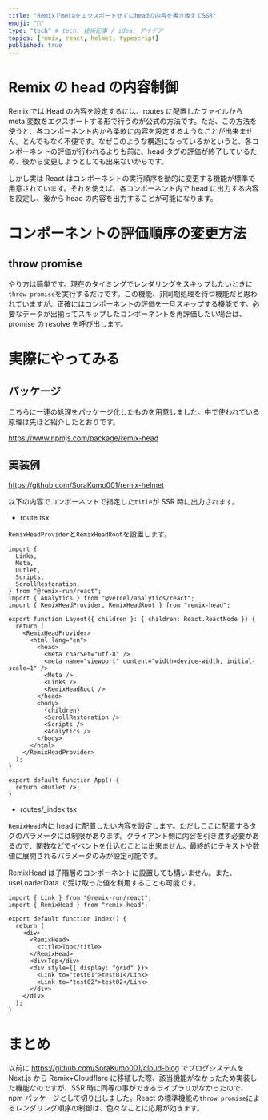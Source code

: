 ```yaml
---
title: "Remixでmetaをエクスポートせずにheadの内容を書き換えてSSR"
emoji: "💭"
type: "tech" # tech: 技術記事 / idea: アイデア
topics: [remix, react, helmet, typescript]
published: true
---
```


# Remix の head の内容制御

Remix では Head の内容を設定するには、routes に配置したファイルから meta 変数をエクスポートする形で行うのが公式の方法です。ただ、この方法を使うと、各コンポーネント内から柔軟に内容を設定するようなことが出来ません。とんでもなく不便です。なぜこのような構造になっているかというと、各コンポーネントの評価が行われるよりも前に、head タグの評価が終了しているため、後から変更しようとしても出来ないからです。

しかし実は React はコンポーネントの実行順序を動的に変更する機能が標準で用意されています。それを使えば、各コンポーネント内で head に出力する内容を設定し、後から head の内容を出力することが可能になります。

# コンポーネントの評価順序の変更方法

## throw promise

やり方は簡単です。現在のタイミングでレンダリングをスキップしたいときに`throw promise`を実行するだけです。この機能、非同期処理を待つ機能だと思われていますが、正確にはコンポーネントの評価を一旦スキップする機能です。必要なデータが出揃ってスキップしたコンポーネントを再評価したい場合は、promise の resolve を呼び出します。

# 実際にやってみる

## パッケージ

こちらに一連の処理をパッケージ化したものを用意しました。中で使われている原理は先ほど紹介したとおりです。

https://www.npmjs.com/package/remix-head

## 実装例

https://github.com/SoraKumo001/remix-helmet

以下の内容でコンポーネントで指定した`title`が SSR 時に出力されます。

- route.tsx

`RemixHeadProvider`と`RemixHeadRoot`を設置します。

```tsx
import {
  Links,
  Meta,
  Outlet,
  Scripts,
  ScrollRestoration,
} from "@remix-run/react";
import { Analytics } from "@vercel/analytics/react";
import { RemixHeadProvider, RemixHeadRoot } from "remix-head";

export function Layout({ children }: { children: React.ReactNode }) {
  return (
    <RemixHeadProvider>
      <html lang="en">
        <head>
          <meta charSet="utf-8" />
          <meta name="viewport" content="width=device-width, initial-scale=1" />
          <Meta />
          <Links />
          <RemixHeadRoot />
        </head>
        <body>
          {children}
          <ScrollRestoration />
          <Scripts />
          <Analytics />
        </body>
      </html>
    </RemixHeadProvider>
  );
}

export default function App() {
  return <Outlet />;
}
```

- routes/\_index.tsx

`RemixHead`内に head に配置したい内容を設定します。ただしここに配置するタグのパラメータには制限があります。クライアント側に内容を引き渡す必要があるので、関数などでイベントを仕込むことは出来ません。最終的にテキストや数値に展開されるパラメータのみが設定可能です。

RemixHead は子階層のコンポーネントに設置しても構いません。また、useLoaderData で受け取った値を利用することも可能です。

```tsx
import { Link } from "@remix-run/react";
import { RemixHead } from "remix-head";

export default function Index() {
  return (
    <div>
      <RemixHead>
        <title>Top</title>
      </RemixHead>
      <div>Top</div>
      <div style={{ display: "grid" }}>
        <Link to="test01">test01</Link>
        <Link to="test02">test02</Link>
      </div>
    </div>
  );
}
```

# まとめ

以前に https://github.com/SoraKumo001/cloud-blog でブログシステムを Next.js から Remix+Cloudflare に移植した際、該当機能がなかったため実装した機能なのですが、SSR 時に同等の事ができるライブラリがなかったので、npm パッケージとして切り出しました。React の標準機能の`throw promise`によるレンダリング順序の制御は、色々なことに応用が効きます。
